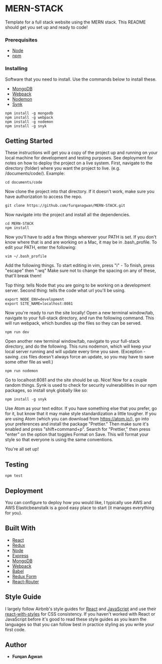 # MERN-STACK

Template for a full stack website using the MERN stack. This README should get you set up and ready to code!

### Prerequisites

-   [Node](https://nodejs.org/en/download/)
-   [npm](https://www.npmjs.com/)

### Installing

Software that you need to install. Use the commands below to install these.

-   [MongoDB](https://docs.mongodb.com/manual/installation/)
-   [Webpack](https://www.npmjs.com/package/webpack)
-   [Nodemon](https://nodemon.io/)
-   [Synk](https://snyk.io/)

```
npm install -g mongodb
npm install -g webpack
npm install -g nodemon
npm install -g snyk
```

## Getting Started

These instructions will get you a copy of the project up and running on your local machine for development and testing purposes. See deployment for notes on how to deploy the project on a live system.
First, navigate to the directory (folder) where you want the project to live. (e.g. /documents/code/). Example:

```
cd documents/code
```

Now clone the project into that directory. If it doesn't work, make sure you have authorization to access the repo.

```
git clone https://github.com/furqanagwan/MERN-STACK.git
```

Now navigate into the project and install all the dependencies.

```
cd MERN-STACK
npm install
```

Now you'll have to add a few things wherever your PATH is set. If you don't know where that is and are working on a Mac, it may be in .bash_profile.
To edit your PATH, enter the following:

```
vim ~/.bash_profile
```

Add the following things. To start editing in vim, press "i" - To finish, press "escape" then ":wq"
Make sure not to change the spacing on any of these, that'll break them!

Top thing: tells Node that you are going to be working on a development server.
Second thing: tells the code what url you'll be using.

```
export NODE_ENV=development
export SITE_NAME=localhost:8081
```

Now you're ready to run the site locally! Open a new terminal window/tab, navigate to your full-stack directory, and run the following command. This will run webpack, which bundles up the files so they can be served.

```
npm run dev
```

Open another new terminal window/tab, navigate to your full-stack directory, and do the following. This runs nodemon, which will keep your local server running and will update every time you save. (Exception - saving .css files doesn't always force an update, so you may have to save some other file as well.)

```
npm run nodemon
```

Go to localhost:8081 and the site should be up. Nice!
Now for a couple random things. Synk is used to check for security vulnerabilities in our npm packages, so install snyk globally like so:

```
npm install -g snyk
```

Use Atom as your text editor. If you have something else that you prefer, go for it, but know that it may make style standardization a little tougher.
If you are using Atom (which you can download from https://atom.io/), go into your preferences and install the package "Prettier." Then make sure it's enabled and press "shift+command+p". Search for "Prettier," then press "enter" on the option that toggles Format on Save. This will format your style so that everyone is using the same conventions.

You're all set up!

## Testing

```
npm test
```

## Deployment

You can configure to deploy how you would like, I typically use AWS and AWS Elasticbeanstalk is a good easy place to start (it manages everything for you).

## Built With

-   [React](https://reactjs.org/)
-   [Redux](https://redux.js.org/)
-   [Node](https://nodejs.org/en/)
-   [Express](https://expressjs.com/)
-   [MongoDB](https://www.mongodb.com/)
-   [Webpack](https://webpack.js.org/)
-   [Babel](https://babeljs.io/)
-   [Redux Form](https://redux-form.com/7.2.0/)
-   [React-Router](https://github.com/ReactTraining/react-router)

## Style Guide
I largely follow Airbnb's style guides for [React](https://github.com/airbnb/javascript/tree/master/react) and [JavaScript](https://github.com/airbnb/javascript) and use their [react-with-styles](https://github.com/airbnb/react-with-styles) for CSS consistency. If you haven't worked with React or JavaScript before it's good to read these style guides as you learn the languages so that you can follow best in practice styling as you write your first code.

## Author

-   **Furqan Agwan**